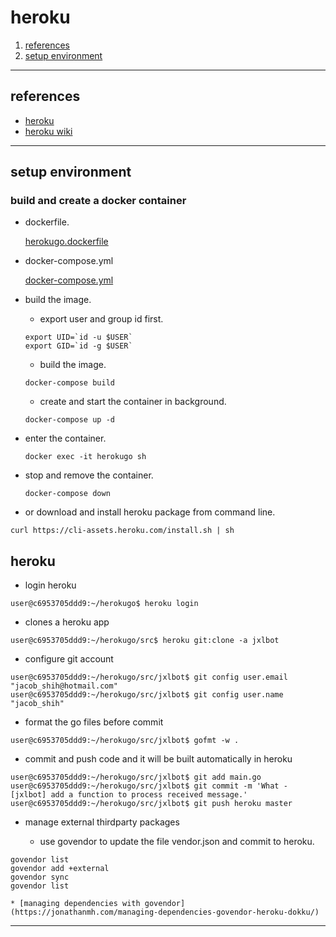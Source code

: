 
# heroku

1. [references](#references)
1. [setup environment](#setup_environment)

---

<a name="references" />

## references
* [heroku](https://www.heroku.com/)
* [heroku wiki](https://en.wikipedia.org/wiki/Heroku)

---

<a name="setup_environment" />

## setup environment

### build and create a docker container

* dockerfile.

    [herokugo.dockerfile](./dockerfiles/herokugo.dockerfile)

* docker-compose.yml

    [docker-compose.yml](./docker-compose.yml)

* build the image.

    - export user and group id first.

    ```
    export UID=`id -u $USER`
    export GID=`id -g $USER`
    ```

    - build the image.

    ```
    docker-compose build
    ```

    - create and start the container in background.
    
    ```
    docker-compose up -d
    ```

* enter the container.

    ```
    docker exec -it herokugo sh
    ```

* stop and remove the container.

    ```
    docker-compose down
    ```

* or download and install heroku package from command line.

```
curl https://cli-assets.heroku.com/install.sh | sh
```

## heroku

* login heroku

```
user@c6953705ddd9:~/herokugo$ heroku login
```

* clones a heroku app

```
user@c6953705ddd9:~/herokugo/src$ heroku git:clone -a jxlbot
```

* configure git account

```
user@c6953705ddd9:~/herokugo/src/jxlbot$ git config user.email "jacob_shih@hotmail.com"
user@c6953705ddd9:~/herokugo/src/jxlbot$ git config user.name "jacob_shih"
```

* format the go files before commit

```
user@c6953705ddd9:~/herokugo/src/jxlbot$ gofmt -w .
```

* commit and push code and it will be built automatically in heroku

```
user@c6953705ddd9:~/herokugo/src/jxlbot$ git add main.go 
user@c6953705ddd9:~/herokugo/src/jxlbot$ git commit -m 'What - [jxlbot] add a function to process received message.'
user@c6953705ddd9:~/herokugo/src/jxlbot$ git push heroku master
```

* manage external thirdparty packages

    * use govendor to update the file vendor.json and commit to heroku.

```
govendor list
govendor add +external
govendor sync
govendor list
```

    * [managing dependencies with govendor](https://jonathanmh.com/managing-dependencies-govendor-heroku-dokku/)

---


